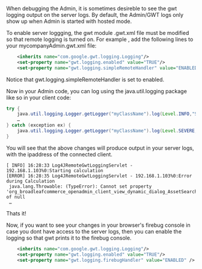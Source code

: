###
When debugging the Admin, it is sometimes desireble to see the gwt logging output on the server logs.  By default, the Admin/GWT logs only show up when Admin is started with hosted mode. 

To enable server loggging, the gwt module .gwt.xml file must be modified so that remote logging is turned on.
For example , add the following lines to your mycompanyAdmin.gwt.xml file: 

```xml 
    <inherits name="com.google.gwt.logging.Logging"/>
    <set-property name="gwt.logging.enabled" value="TRUE"/>
    <set-property name="gwt.logging.simpleRemoteHandler" value="ENABLED" />
```

Notice that gwt.logging.simpleRemoteHandler is set to enabled.   



Now in your Admin code, you can log using the java.util.logging package like so in your client code:  

```java
try {
    java.util.logging.Logger.getLogger("myClassName").log(Level.INFO,"Starting calculation");
    …    
} catch (exception ex) {  
    java.util.logging.Logger.getLogger("myClassName").log(Level.SEVERE,"Error during Calculation",ex);
}
```

You will see that the above changes will produce output in your server logs, with the ipaddress of the connected client.

```text
[ INFO] 16:28:33 Log4JRemoteGwtLoggingServlet - 192.168.1.103%0:Starting calculation
[ERROR] 16:28:35 Log4JRemoteGwtLoggingServlet - 192.168.1.103%0:Error during Calculation 
 java.lang.Throwable: (TypeError): Cannot set property 'org_broadleafcommerce_openadmin_client_view_dynamic_dialog_AssetSearchDialog_initialValues' of null
 …
```
 

Thats it!


Now, if you want to see your changes in your browser's firebug console in case you dont have access to the server logs, then you can enable the logging so that gwt prints it to the firebug console. 

```xml
    <inherits name="com.google.gwt.logging.Logging"/>
    <set-property name="gwt.logging.enabled" value="TRUE"/>
    <set-property name="gwt.logging.firebugHandler" value="ENABLED" />
```
